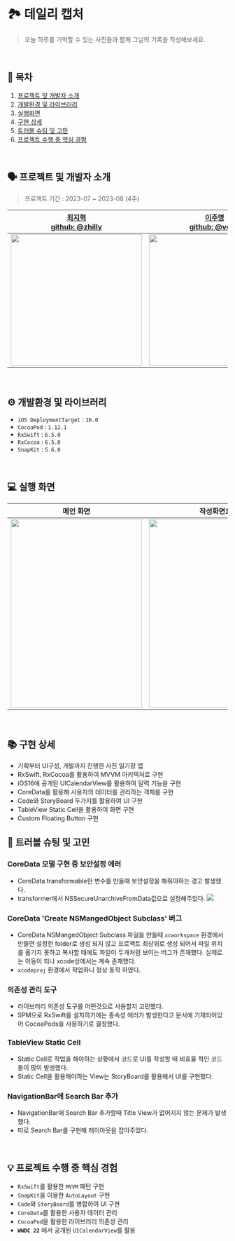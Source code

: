# 🏞️ 데일리 캡처
>오늘 하루를 기억할 수 있는 사진들과 함께 그날의 기록을 작성해보세요.

<br>

## 📜 목차
1. [프로젝트 및 개발자 소개](#-프로젝트-및-개발자-소개)
2. [개발환경 및 라이브러리](#-개발환경-및-라이브러리)
3. [실행화면](#-실행-화면)
4. [구현 상세](#-구현-상세)
5. [트러블 슈팅 및 고민](#-트러블-슈팅-및-고민)
6. [프로젝트 수행 중 핵심 경험](#-프로젝트-수행-중-핵심-경험)

<br>

## 🗣 프로젝트 및 개발자 소개
> 프로젝트 기간 : 2023-07 ~ 2023-08 (4주)

|[최지혁 <br>github: @zhilly](https://github.com/zhilly11)|[이주명 <br>github: @vetto](https://github.com/vetto)|
|:---:|:---:|
|<img src = "https://i.imgur.com/LI4k2B7.jpg" width=300 height=300>|<img src = "https://cdn.discordapp.com/attachments/535779947118329866/1055718870951940146/1671110054020-0.jpg" width=300 height=300>|


<br>

## ⚙️ 개발환경 및 라이브러리
- `iOS DeploymentTarget` : `16.0`
- `CocoaPod` : `1.12.1`
- `RxSwift` : `6.5.0`
- `RxCocoa` : `6.5.0`
- `SnapKit` : `5.6.0`

<br>

## 💻 실행 화면

| 메인 화면 | 작성화면1 | 작성화면2 | 검색화면 |
| :--------: | :--------: | :--------: | :--------: | 
| <img src = "https://hackmd.io/_uploads/S1fVZOv32.png" width=300 height=430> | <img src = "https://hackmd.io/_uploads/H193f_D2h.jpg" width=300 height=430> | <img src = "https://hackmd.io/_uploads/HJqJ7OP22.jpg" width=300 height=430> | <img src = "https://hackmd.io/_uploads/HkNlm_vhn.png" width=300 height=430> |


<br>

## 📚 구현 상세
- 기획부터 UI구성, 개발까지 진행한 사진 일기장 앱
- RxSwift, RxCocoa를 활용하여 MVVM 아키텍처로 구현
- iOS16에 공개된 UICalendarView를 활용하여 달력 기능을 구현
- CoreData를 활용해 사용자의 데이터를 관리하는 객체를 구현
- Code와 StoryBoard 두가지를 활용하여 UI 구현
- TableView Static Cell을 활용하여 화면 구현
- Custom Floating Button 구현

## 🎯 트러블 슈팅 및 고민
### CoreData 모델 구현 중 보안설정 에러 
- CoreData transformable한 변수를 만들때 보안설정을 해줘야하는 경고 발생했다.
- transformer에서 NSSecureUnarchiveFromData값으로 설정해주었다.
![](https://hackmd.io/_uploads/HkXsS_w2h.png)

### CoreData 'Create NSMangedObject Subclass' 버그
- CoreData NSMangedObject Subclass 파일을 만들때 `xcworkspace` 환경에서 만들면 설정한 folder로 생성 되지 않고 프로젝트 최상위로 생성 되어서 파일 위치를 옮기지 못하고 복사할 때에도 파일이 두개처럼 보이는 버그가 존재했다. 실제로는 이동이 되나 xcode상에서는 계속 존재했다.
- `xcodeproj` 환경에서 작업하니 정상 동작 하였다.

### 의존성 관리 도구
- 라이브러리 의존성 도구를 어떤것으로 사용할지 고민했다.
- SPM으로 RxSwift를 설치하기에는 종속성 에러가 발생한다고 문서에 기재되어있어 CocoaPods을 사용하기로 결정했다.

### TableView Static Cell
- Static Cell로 작업을 해야하는 상황에서 코드로 UI를 작성할 때 비효율 적인 코드들이 많이 발생했다.
- Static Cell을 활용해야하는 View는 StoryBoard를 활용해서 UI를 구현했다.

### NavigationBar에 Search Bar 추가
- NavigationBar에 Search Bar 추가할때 Title View가 없어지지 않는 문제가 발생했다.
- 따로 Search Bar를 구현해 레이아웃을 잡아주었다.

<br>

## 💡 프로젝트 수행 중 핵심 경험

- `RxSwift`를 활용한 `MVVM` 패턴 구현
- `SnapKit`을 이용한 `AutoLayout` 구현
- `Code`와 `StoryBoard`를 병합하여 UI 구현
- `CoreData`를 활용한 사용자 데이터 관리
- `CocoaPod`을 활용한 라이브러리 의존성 관리
- **`WWDC 22`** 에서 공개된 `UICalendarView`를 활용

